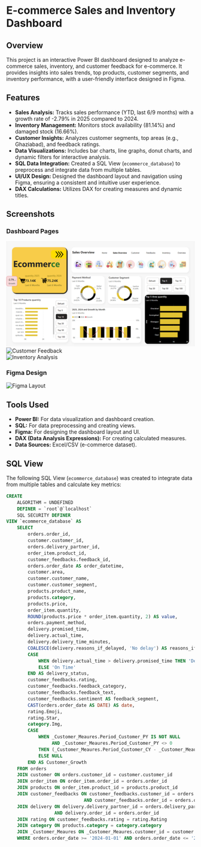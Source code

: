 # E-commerce Sales and Inventory Dashboard

## Overview
This project is an interactive Power BI dashboard designed to analyze e-commerce sales, inventory, and customer feedback for e-commerce. It provides insights into sales trends, top products, customer segments, and inventory performance, with a user-friendly interface designed in Figma.

## Features
- **Sales Analysis:** Tracks sales performance (YTD, last 6/9 months) with a growth rate of -2.79% in 2025 compared to 2024.
- **Inventory Management:** Monitors stock availability (81.14%) and damaged stock (16.66%).
- **Customer Insights:** Analyzes customer segments, top areas (e.g., Ghaziabad), and feedback ratings.
- **Data Visualizations:** Includes bar charts, line graphs, donut charts, and dynamic filters for interactive analysis.
- **SQL Data Integration:** Created a SQL View (`ecommerce_database`) to preprocess and integrate data from multiple tables.
- **UI/UX Design:** Designed the dashboard layout and navigation using Figma, ensuring a consistent and intuitive user experience.
- **DAX Calculations:** Utilizes DAX for creating measures and dynamic titles.

## Screenshots
### Dashboard Pages
![Sales Overview](https://github.com/Mahdy-Wagdy/Ecommerce-PowerBI-Dashboard/blob/main/Sales%20Overview.png) 
![Customer Feedback](screenshots/customer_feedback.png)  
![Inventory Analysis](screenshots/inventory.png)  

### Figma Design
![Figma Layout](screenshots/figma_design.png)

## Tools Used
- **Power BI:** For data visualization and dashboard creation.
- **SQL:** For data preprocessing and creating views.
- **Figma:** For designing the dashboard layout and UI.
- **DAX (Data Analysis Expressions):** For creating calculated measures.
- **Data Sources:** Excel/CSV (e-commerce dataset).

## SQL View
The following SQL View (`ecommerce_database`) was created to integrate data from multiple tables and calculate key metrics:

```sql
CREATE 
    ALGORITHM = UNDEFINED 
    DEFINER = `root`@`localhost` 
    SQL SECURITY DEFINER
VIEW `ecommerce_database` AS
    SELECT 
        orders.order_id,
        customer.customer_id,
        orders.delivery_partner_id,
        order_item.product_id,
        customer_feedbacks.feedback_id,
        orders.order_date AS order_datetime,
        customer.area,
        customer.customer_name,
        customer.customer_segment,
        products.product_name,
        products.category,
        products.price,
        order_item.quantity,
        ROUND(products.price * order_item.quantity, 2) AS value,
        orders.payment_method,
        delivery.promised_time,
        delivery.actual_time,
        delivery.delivery_time_minutes,
        COALESCE(delivery.reasons_if_delayed, 'No delay') AS reasons_if_delayed,
        CASE 
            WHEN delivery.actual_time > delivery.promised_time THEN 'Delayed'
            ELSE 'On Time'
        END AS delivery_status,
        customer_feedbacks.rating,
        customer_feedbacks.feedback_category,
        customer_feedbacks.feedback_text,
        customer_feedbacks.sentiment AS feedback_segment,
        CAST(orders.order_date AS DATE) AS date,
        rating.Emoji,
        rating.Star,
        category.Img,
        CASE 
            WHEN _Customer_Meaures.Period_Customer_PY IS NOT NULL 
                 AND _Customer_Meaures.Period_Customer_PY <> 0 
            THEN (_Customer_Meaures.Period_Customer_CY - _Customer_Meaures.Period_Customer_PY) / _Customer_Meaures.Period_Customer_PY
            ELSE NULL
        END AS Customer_Growth
    FROM orders
    JOIN customer ON orders.customer_id = customer.customer_id
    JOIN order_item ON order_item.order_id = orders.order_id
    JOIN products ON order_item.product_id = products.product_id
    JOIN customer_feedbacks ON customer_feedbacks.customer_id = orders.customer_id 
                             AND customer_feedbacks.order_id = orders.order_id
    JOIN delivery ON delivery.delivery_partner_id = orders.delivery_partner_id 
                  AND delivery.order_id = orders.order_id
    JOIN rating ON customer_feedbacks.rating = rating.Rating
    JOIN category ON products.category = category.category
    JOIN _Customer_Meaures ON _Customer_Meaures.customer_id = customer.customer_id
    WHERE orders.order_date >= '2024-01-01' AND orders.order_date <= '2025-12-31';
